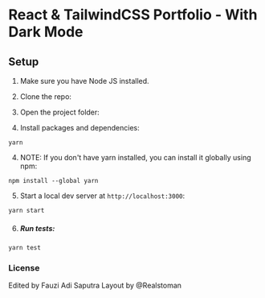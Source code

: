 # React & TailwindCSS Portfolio - With Dark Mode

## Setup

1. Make sure you have Node JS installed.

2. Clone the repo:

3. Open the project folder:

4. Install packages and dependencies:

```
yarn
```

4. NOTE: If you don't have yarn installed, you can install it globally using npm:

```
npm install --global yarn
```

5. Start a local dev server at `http://localhost:3000`:

```
yarn start
```

6. ##### Run tests:

```
yarn test
```

### License

Edited by Fauzi Adi Saputra
Layout by @Realstoman
